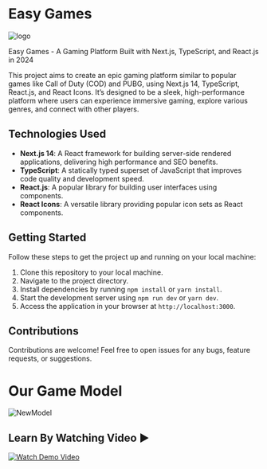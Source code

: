 # Easy Games
![logo](https://github.com/user-attachments/assets/09473382-888c-4c83-847f-d6ec66635592)

 
Easy Games - A Gaming Platform Built with Next.js, TypeScript, and React.js in 2024

This project aims to create an epic gaming platform similar to popular games like Call of Duty (COD) and PUBG, using Next.js 14, TypeScript, React.js, and React Icons. It’s designed to be a sleek, high-performance platform where users can experience immersive gaming, explore various genres, and connect with other players.

## Technologies Used
 - **Next.js 14**: A React framework for building server-side rendered applications, delivering high performance and SEO benefits.
 - **TypeScript**: A statically typed superset of JavaScript that improves code quality and development speed.
 - **React.js**: A popular library for building user interfaces using components.
 - **React Icons**: A versatile library providing popular icon sets as React components.


## Getting Started
Follow these steps to get the project up and running on your local machine:

1. Clone this repository to your local machine.
2. Navigate to the project directory.
3. Install dependencies by running `npm install` or `yarn install`.
4. Start the development server using `npm run dev` or `yarn dev`.
5. Access the application in your browser at `http://localhost:3000`.

## Contributions
Contributions are welcome! Feel free to open issues for any bugs, feature requests, or suggestions.

# Our Game Model
![NewModel](https://github.com/user-attachments/assets/937f5e7f-dda9-4791-a839-653e484df860)

 

## Learn By Watching Video ▶️
[![Watch Demo Video](https://img.youtube.com/vi/hQLqfylu2fU/maxresdefault.jpg)](https://www.youtube.com/watch?v=hQLqfylu2fU)

